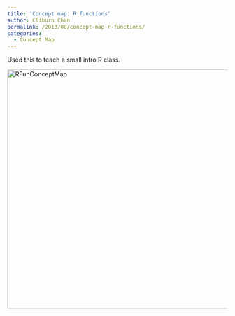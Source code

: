 ```yaml
---
title: 'Concept map: R functions'
author: Cliburn Chan
permalink: /2013/08/concept-map-r-functions/
categories:
  - Concept Map
---
```

Used this to teach a small intro R class.

[<img class="alignnone size-large wp-image-4156" alt="RFunConceptMap" src="http://teaching.software-carpentry.org/wp-content/uploads/2013/08/RFunConceptMap-1024x791.png" width="707" height="546" />][1]

 [1]: http://teaching.software-carpentry.org/wp-content/uploads/2013/08/RFunConceptMap.png
